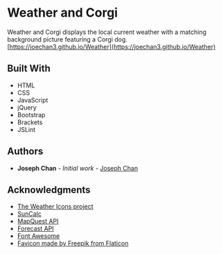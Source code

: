 # Weather and Corgi

Weather and Corgi displays the local current weather with a matching background picture featuring a Corgi dog.
[https://joechan3.github.io/Weather](https://joechan3.github.io/Weather)

## Built With

* HTML
* CSS
* JavaScript
* jQuery
* Bootstrap
* Brackets
* JSLint

## Authors

* **Joseph Chan** - *Initial work* - [Joseph Chan](https://github.com/joechan3)

## Acknowledgments

* [The Weather Icons project](https://erikflowers.github.io/weather-icons)
* [SunCalc](https://github.com/mourner/suncalc)
* [MapQuest API](http://open.mapquestapi.com/geocoding/#reverse)
* [Forecast API](https://developer.forecast.io/docs/v2)
* [Font Awesome](https://fortawesome.github.io/Font-Awesome/)
* [Favicon made by Freepik from Flaticon](http://www.flaticon.com)


